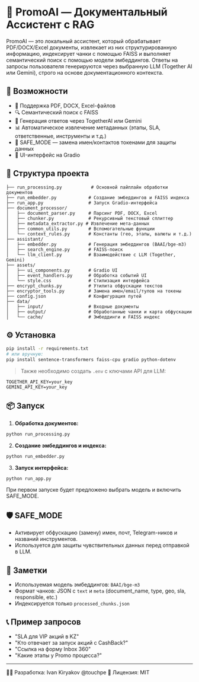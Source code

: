 # 🤖 PromoAI — Документальный Ассистент с RAG

PromoAI — это локальный ассистент, который обрабатывает PDF/DOCX/Excel документы, извлекает из них структурированную информацию, индексирует чанки с помощью FAISS и выполняет семантический поиск с помощью модели эмбеддингов. Ответы на запросы пользователя генерируются через выбранную LLM (Together AI или Gemini), строго на основе документационного контекста.

## 🚀 Возможности

- 📄 Поддержка PDF, DOCX, Excel-файлов
- 🔍 Семантический поиск с FAISS
- 🧠 Генерация ответов через TogetherAI или Gemini
- 📊 Автоматическое извлечение метаданных (этапы, SLA, ответственные, инструменты и т.д.)
- 🔐 SAFE_MODE — замена имен/контактов токенами для защиты данных
- 🎨 UI-интерфейс на Gradio

## 📁 Структура проекта

```text
├── run_processing.py           # Основной пайплайн обработки документов
├── run_embedder.py            # Создание эмбеддингов и FAISS индекса
├── run_app.py                 # Запуск Gradio-интерфейса
├── document_processor/
│   ├── document_parser.py     # Парсинг PDF, DOCX, Excel
│   ├── chunker.py             # Рекурсивный текстовый сплиттер
│   ├── metadata_extractor.py # Извлечение мета-данных
│   ├── common_utils.py        # Вспомогательные функции
│   └── context_rules.py       # Константы (гео, этапы, валюты и т.д.)
├── assistant/
│   ├── embedder.py            # Генерация эмбеддингов (BAAI/bge-m3)
│   ├── search_engine.py       # FAISS-поиск
│   └── llm_client.py          # Взаимодействие с LLM (Together, Gemini)
├── assets/
│   ├── ui_components.py       # Gradio UI
│   ├── event_handlers.py      # Обработка событий UI
│   └── style.css              # Стилизация интерфейса
├── encrypt_chunks.py          # Утилита обфускации текстов
├── encryptor_tools.py         # Замена имен/email/тулов на токены
├── config.json                # Конфигурация путей
├── data/
│   ├── input/                 # Входные документы
│   ├── output/                # Обработанные чанки и карта обфускации
│   └── cache/                 # Эмбеддинги и FAISS индекс
```

## ⚙️ Установка

```bash
pip install -r requirements.txt
# или вручную:
pip install sentence-transformers faiss-cpu gradio python-dotenv
```

> Также необходимо создать `.env` с ключами API для LLM:
```env
TOGETHER_API_KEY=your_key
GEMINI_API_KEY=your_key
```

## 📦 Запуск

1. **Обработка документов:**
```bash
python run_processing.py
```

2. **Создание эмбеддингов и индекса:**
```bash
python run_embedder.py
```

3. **Запуск интерфейса:**
```bash
python run_app.py
```

При первом запуске будет предложено выбрать модель и включить SAFE_MODE.

## 🛡 SAFE_MODE

- Активирует обфускацию (замену) имен, почт, Telegram-ников и названий инструментов.
- Используется для защиты чувствительных данных перед отправкой в LLM.

## 📌 Заметки

- Используемая модель эмбеддингов: `BAAI/bge-m3`
- Формат чанков: JSON с `text` и `meta` (document_name, type, geo, sla, responsible, etc.)
- Индексируется только `processed_chunks.json`

## 📞 Пример запросов

- "SLA для VIP акций в KZ"
- "Кто отвечает за запуск акций с CashBack?"
- "Ссылка на форму Inbox 360"
- "Какие этапы у Promo процесса?"

---

👨‍💻 Разработка: Ivan Kiryakov @touchpe
🔗 Лицензия: MIT
